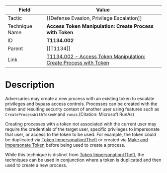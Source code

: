 
|Field|Value|
|---|---|
|Tactic|[[Defense Evasion,  Privilege Escalation]]|
|Technique Name|**Access Token Manipulation: Create Process with Token**|
|ID|**T1134.002**|
|Parent|[[T1134]]|
|Link|[T1134.002 - Access Token Manipulation: Create Process with Token](https://attack.mitre.org/techniques/T1134/002)|

# Description

Adversaries may create a new process with an existing token to escalate privileges and bypass access controls. Processes can be created with the token and resulting security context of another user using features such as <code>CreateProcessWithTokenW</code> and <code>runas</code>.(Citation: Microsoft RunAs)

Creating processes with a token not associated with the current user may require the credentials of the target user, specific privileges to impersonate that user, or access to the token to be used. For example, the token could be duplicated via [Token Impersonation/Theft](https://attack.mitre.org/techniques/T1134/001) or created via [Make and Impersonate Token](https://attack.mitre.org/techniques/T1134/003) before being used to create a process.

While this technique is distinct from [Token Impersonation/Theft](https://attack.mitre.org/techniques/T1134/001), the techniques can be used in conjunction where a token is duplicated and then used to create a new process.